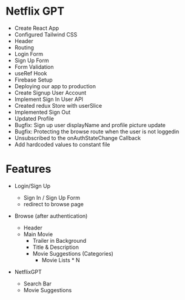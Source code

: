 # Netflix GPT

- Create React App
- Configured Tailwind CSS
- Header
- Routing
- Login Form
- Sign Up Form
- Form Validation
- useRef Hook
- Firebase Setup
- Deploying our app to production
- Create Signup User Account
- Implement Sign In User API
- Created redux Store with userSlice
- Implemented Sign Out
- Updated Profile
- Bugfix: Sign up user displayName and profile picture update
- Bugfix: Protecting the browse route when the user is not loggedin
- Unsubscribed to the onAuthStateChange Callback
- Add hardcoded values to constant file

# Features

- Login/Sign Up

  - Sign In / Sign Up Form
  - redirect to browse page

- Browse (after authentication)

  - Header
  - Main Movie
    - Trailer in Background
    - Title & Description
    - Movie Suggestions (Categories)
      - Movie Lists \* N

- NetflixGPT
  - Search Bar
  - Movie Suggestions
